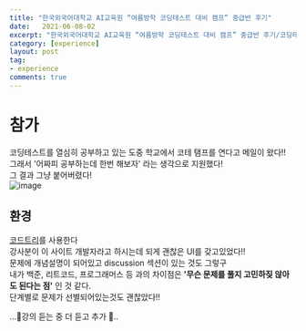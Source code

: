 ```yaml
---
title: "한국외국어대학교 AI교육원 “여름방학 코딩테스트 대비 캠프” 중급반 후기"
date:   2021-06-08-02
excerpt: "한국외국어대학교 AI교육원 “여름방학 코딩테스트 대비 캠프” 중급반 후기/코딩테스트 대비 프로그램 CODETREE"
category: [experience]
layout: post
tag:
- experience
comments: true
--- 
```


# 참가 
코딩테스트를 열심히 공부하고 있는 도중 학교에서 코테 탬프를 연다고 메일이 왔다!!   
그래서 '어짜피 공부하는데 한번 해보자' 라는 생각으로 지원했다!   
그 결과 그냥 붙어버렸다!   
![image](https://user-images.githubusercontent.com/76824611/127944921-5ed708bd-908c-4d12-a126-4abdadfa8da4.png)

## 환경  
[코드트리]( https://www.codetree.ai/ )를 사용한다    
강사분이 이 사이트 개발자라고 하시는데 되게 괜찮은 UI를 갖고있었다!!  
문제에 개념설명이 되어있고 discussion 섹션이 있는 것도 그렇구    
내가 백준, 리트코드, 프로그래머스 등 과의 차이점은 **'무슨 문제를 풀지 고민하짖 않아도 된다는 점'** 인 것 같다.      
단계별로 문제가 선별되어있는것도 괜찮았다!!    


...🚧강의 듣는 중  더 듣고 추가 🚧..
